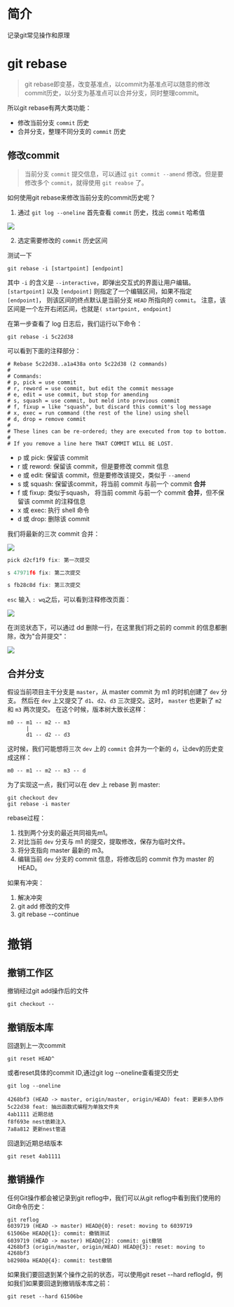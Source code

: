 # 简介
记录git常见操作和原理

# git rebase
> git rebase即变基，改变基准点，以commit为基准点可以随意的修改commit历史，以分支为基准点可以合并分支，同时整理commit。

所以git rebase有两大类功能：
- 修改当前分支 `commit` 历史
- 合并分支，整理不同分支的 `commit` 历史

## 修改commit
> 当前分支 `commit` 提交信息，可以通过 `git commit --amend` 修改。但是要修改多个 `commit`，就得使用 `git reabse` 了。

如何使用git rebase来修改当前分支的commit历史呢？

1. 通过 `git log --oneline` 首先查看 `commit` 历史，找出 `commit` 哈希值

![](https://tva1.sinaimg.cn/large/008eGmZEgy1gnb9lwbhiij31a40u0nir.jpg)

2. 选定需要修改的 `commit` 历史区间


测试一下
```shell
git rebase -i [startpoint] [endpoint]
```
其中 `-i` 的含义是 `--interactive`，即弹出交互式的界面让用户编辑。 `[startpoint]` 以及 `[endpoint]` 则指定了一个编辑区间，如果不指定 `[endpoint]`， 则该区间的终点默认是当前分支 `HEAD` 所指向的 `commit`。 注意，该区间是一个左开右闭区间，也就是`( startpoint, endpoint]`

在第一步查看了 log 日志后，我们运行以下命令：
```shell
git rebase -i 5c22d38
```
可以看到下面的注释部分：
```shell
# Rebase 5c22d38..a1a438a onto 5c22d38 (2 commands)
#
# Commands:
# p, pick = use commit
# r, reword = use commit, but edit the commit message
# e, edit = use commit, but stop for amending
# s, squash = use commit, but meld into previous commit
# f, fixup = like "squash", but discard this commit's log message
# x, exec = run command (the rest of the line) using shell
# d, drop = remove commit
#
# These lines can be re-ordered; they are executed from top to bottom.
#
# If you remove a line here THAT COMMIT WILL BE LOST.
```
- p 或 pick: 保留该 commit
- r 或 reword: 保留该 commit，但是要修改 commit 信息
- e 或 edit: 保留该 commit，但是要修改该提交，类似于 `--amend`
- s 或 squash: 保留该commit，将当前 commit 与前一个 commit **合并**
- f 或 fixup: 类似于squash， 将当前 commit 与前一个 commit **合并**，但不保留该 commit 的注释信息
- x 或 exec: 执行 shell 命令
- d 或 drop: 删除该 commit 

我们将最新的三次 commit 合并：

![](https://tva1.sinaimg.cn/large/008eGmZEgy1gnba52lm6lj30bl05nq2t.jpg)
```javascript
pick d2cf1f9 fix: 第一次提交

s 47971f6 fix: 第二次提交

s fb28c8d fix: 第三次提交
```
`esc` 输入 `: wq`之后，可以看到注释修改页面：

![](https://tva1.sinaimg.cn/large/008eGmZEgy1gnba7w4rvcj30sl0qon07.jpg)

在浏览状态下，可以通过 dd 删除一行，在这里我们将之前的 commit 的信息都删除，改为"合并提交"：

![](https://tva1.sinaimg.cn/large/008eGmZEgy1gnba9obicmj30po0zkq3y.jpg)

## 合并分支
假设当前项目主干分支是 `master`，从 master commit 为 m1 的时机创建了 `dev` 分支。 然后在 `dev` 上又提交了 `d1`、`d2`、`d3` 三次提交。这时， `master` 也更新了 `m2` 和 `m3` 两次提交。 在这个时候，版本树大致长这样：
```shell
m0 -- m1 -- m2 -- m3
      |
      d1 -- d2 -- d3
```
这时候，我们可能想将三次 `dev` 上的 `commit` 合并为一个新的 `d`，让dev的历史变成这样：
```shell
m0 -- m1 -- m2 -- m3 -- d
```
为了实现这一点，我们可以在 dev 上 rebase 到 master:
```shell
git checkout dev
git rebase -i master
```
rebase过程：
1. 找到两个分支的最近共同祖先m1。
2. 对比当前 `dev` 分支与 m1 的提交，提取修改，保存为临时文件。
3. 将分支指向 master 最新的 m3。
4. 编辑当前 `dev` 分支的 commit 信息，将修改后的 commit 作为 master 的 HEAD。

如果有冲突：
1. 解决冲突
2. git add 修改的文件
3. git rebase --continue


# 撤销

## 撤销工作区
撤销经过git add操作后的文件
```shell
git checkout --

```

## 撤销版本库
回退到上一次commit 
```shell
git reset HEAD^
```
或者reset具体的commit ID,通过git log --oneline查看提交历史
```shell
git log --oneline

4268bf3 (HEAD -> master, origin/master, origin/HEAD) feat: 更新多人协作
5c22d38 feat: 抽出函数式编程为单独文件夹
4ab1111 近期总结
f8f693e nest依赖注入
7a8a812 更新nest管道

```
回退到近期总结版本
```shell
git reset 4ab1111

```

## 撤销操作
任何Git操作都会被记录到git reflog中，我们可以从git reflog中看到我们使用的Git命令历史：
```shell
git reflog
6039719 (HEAD -> master) HEAD@{0}: reset: moving to 6039719
61506be HEAD@{1}: commit: 撤销测试
6039719 (HEAD -> master) HEAD@{2}: commit: git撤销
4268bf3 (origin/master, origin/HEAD) HEAD@{3}: reset: moving to 4268bf3
b82980a HEAD@{4}: commit: test撤销

```
如果我们要回退到某个操作之前的状态，可以使用git reset --hard reflogId，例如我们如果要回退到撤销版本库之前：
```shell
git reset --hard 61506be
```
